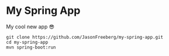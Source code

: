 # My Spring App

My cool new app 😎

```shell
git clone https://github.com/JasonFreeberg/my-spring-app.git
cd my-spring-app
mvn spring-boot:run
```



